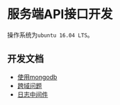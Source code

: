# 服务端API接口开发
操作系统为`ubuntu 16.04 LTS`。

## 开发文档
  - [使用mongodb](/docs/使用mongodb.md)
  - [跨域问题](/docs/跨域问题.md)
  - [日志中间件](/docs/日志中间件.md)
